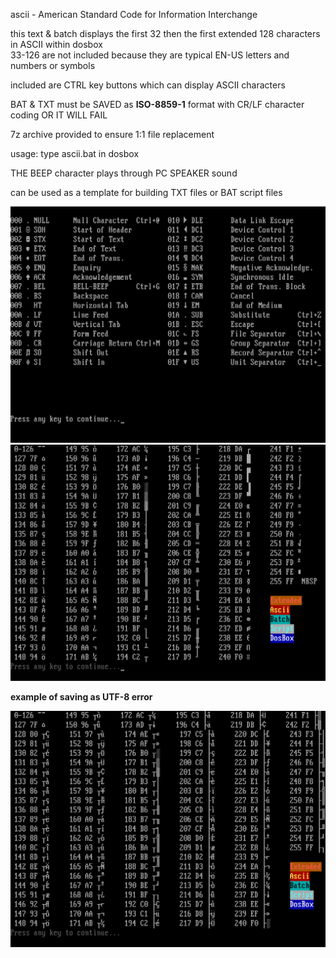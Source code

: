 ascii - American Standard Code for Information Interchange

this text & batch displays the first 32 then the first extended 128 characters in ASCII within dosbox </br>
33-126 are not included because they are typical EN-US letters and numbers or symbols

included are CTRL key buttons which can display ASCII characters

BAT & TXT must be SAVED as **ISO-8859-1** format with CR/LF character coding OR IT WILL FAIL

7z archive provided to ensure 1:1 file replacement

usage:
type ascii.bat in dosbox

THE BEEP character plays through PC SPEAKER sound

can be used as a template for building TXT files or BAT script files

![ascii32](https://github.com/arrowgent/dosbox-batch-stuff/blob/main/img/ascii1txt.png)
![ascii128](https://github.com/arrowgent/dosbox-batch-stuff/blob/main/img/ascii2txt.png)

**example of saving as UTF-8 error**

![asciierr](https://github.com/arrowgent/dosbox-batch-stuff/blob/main/img/asciierr.png)
